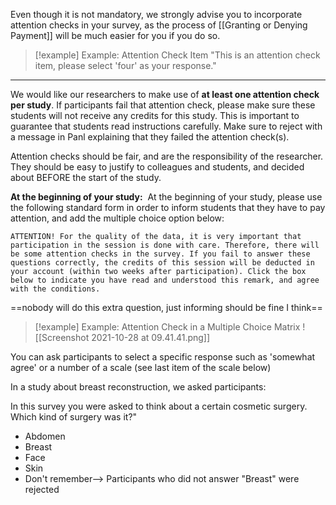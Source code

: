 
Even though it is not mandatory, we strongly advise you to incorporate attention checks in your survey, as the process of [[Granting or Denying Payment]] will be much easier for you if you do so.

>[!example] Example: Attention Check Item
>"This is an attention check item, please select 'four' as your response."

---

We would like our researchers to make use of **at least one attention check per study**. If participants fail that attention check, please make sure these students will not receive any credits for this study. This is important to guarantee that students read instructions carefully. Make sure to reject with a message in Panl explaining that they failed the attention check(s).

Attention checks should be fair, and are the responsibility of the researcher. They should be easy to justify to colleagues and students, and decided about BEFORE the start of the study.

**At the beginning of your study:** 
At the beginning of your study, please use the following standard form in order to inform students that they have to pay attention, and add the multiple choice option below:

```
ATTENTION! For the quality of the data, it is very important that participation in the session is done with care. Therefore, there will be some attention checks in the survey. If you fail to answer these questions correctly, the credits of this session will be deducted in your account (within two weeks after participation). Click the box below to indicate you have read and understood this remark, and agree with the conditions.
```

==nobody will do this extra question, just informing should be fine I think==

>[!example] Example: Attention Check in a Multiple Choice Matrix
>![[Screenshot 2021-10-28 at 09.41.41.png]]

You can ask participants to select a specific response such as 'somewhat agree' or a number of a scale (see last item of the scale below)

In a study about breast reconstruction, we asked participants:

In this survey you were asked to think about a certain cosmetic surgery. Which kind of surgery was it?"

- Abdomen
- Breast
- Face
- Skin
- Don't remember--> Participants who did not answer "Breast" were rejected


